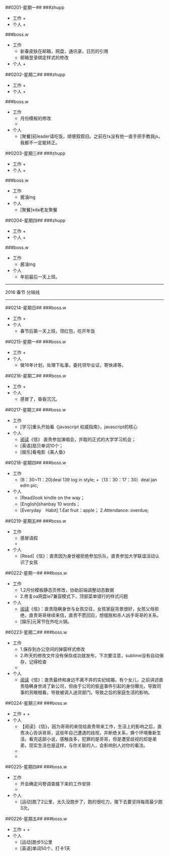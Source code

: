 ##0201-星期一##
###zhupp
+ 工作
	+ 
+ 个人
	+

###boss.w
+ 工作
	+ 新春皮肤在邮箱，网盘，通讯录，日历的引用
	+ 邮箱登录绑定样式的修改
+ 个人
	+ 

##0202-星期二##
###zhupp
+ 工作
	+ 
+ 个人
	+

###boss.w
+ 工作
	+ 月份模板的修改
	+ 
+ 个人
	+ [聚餐]前leader请吃饭，顺便叙叙旧。之前在tx没有他一直手把手教我js，我都不一定能转正。

##0203-星期三##
###zhupp
+ 工作
	+ 
+ 个人
	+

###boss.w
+ 工作
	+ 酱油ing
+ 个人
	+ [聚餐]xda老友聚餐

##0204-星期四##
###zhupp
+ 工作
	+ 
+ 个人
	+

###boss.w
+ 工作
	+ 酱油ing
+ 个人
	+ 年前最后一天上班。


----------

2016 春节 分隔线

----------



##0214-星期日##
###boss.w
+ 工作
	+ 
+ 个人
	+ 春节后第一天上班，领红包，吃开年饭


##0215-星期一##
###boss.w
+ 工作
	+ 
+ 个人
	+ 做16年计划，处理下私事，委托领毕业证，寄快递等。

##0216-星期二##
###boss.w
+ 工作
	+ 
+ 个人
	+ 感冒了，昏昏沉沉。


##0217-星期三##
###boss.w
+ 工作
	+ [学习]重头开始看《javascript 权威指南》，javascript的核心
+ 个人
	+ [阅读]《信》 直贵参加演唱会，并取的正式的大学学习机会；
	+ [英语]扇贝单词10个；
	+ [娱乐]看电影《美人鱼》


##0218-星期四##
###boss.w
+ 工作
	+ (8：30~11：20)deal 139 log in style;
	+（13：30：17：30）deal jan edm pic;
+ 个人
	+ [Read]look kindle on the way；
	+ [English]shanbay 10 words；
	+ [Everyday　Habit]
		1.Eat fruit：apple；
		2.Attendance: overdue;

##0219-星期五##
###boss.w
+ 工作
	+ 感冒请假
	+
+ 个人
	+ [Read]《信》：直贵因为身世被拒绝参加乐队，直贵参加大学联谊活动认识了女孩


##0222-星期一##
###boss.w
+ 工作
	+ 1.2月份模板静态页修改，协助前端调整动态数据
	+ 2.修复oa网盘ie7兼容模式下，顶部菜单错行的样式问题
+ 个人
	+ [阅读]《信》：直贵隐瞒身世与女孩交往，女孩家庭背景很好，女孩父母拒绝，直贵哥哥继续来信，直贵不愿回应，想摆脱和杀人凶手哥哥的关系。
	+ [娱乐]元宵节在外吃火锅。

##0223-星期二##
###boss.w
+ 工作
	+ 1.保存到办公空间的弹窗样式修改
	+ 2.昨天的修改文件没有保存成功就发布，下次要注意，sublime没有自动保存，记得检查
	+
+ 个人
	+ [阅读]《信》：直贵最终和身边不离不弃的实纪结婚，有个女儿，之前讲述直贵隐瞒身世进了新公司，但由于公司的偷盗事件引起的身份曝光，导致同事的另眼相看，导致被调入送货部门，导致之后的家庭生活的影响。

##0224-星期三##
###boss.w
+ 工作
	+ 
	+
+ 个人
	+ 【阅读]:《信》，因为哥哥的来信给直贵带来工作，生活上的影响之后，直贵决心告诉哥哥，这些年自己遭遇的歧视，并断绝关系，换个环境重新生活。看完这部小说，感触良多，犯罪的是哥哥，但是遭受歧视的却是弟弟，现实生活也是这样，与你关联的人，会影响别人对你的看法。
	+ [阅读]:《绑架游戏》男主角佐久间在工作中遭遇被撤职，负责的重要项目被停，在老板家门口转悠时，碰巧发现有人翻墙出来。跟踪认识后，才知道是老板的女儿。
	+ [乐跑]:统计乐跑比赛信息

##0225-星期四##
###boss.w
+ 工作
	+ 开会确定问卷调查接下来的工作安排
	+
+ 个人
	+ [运动]跑了2公里，太久没跑步了，跑的很吃力，接下去要坚持每周最少跑3次。

##0226-星期五##
###boss.w
+ 工作
	+ 
	+
+ 个人
	+ [运动]跑步5公里
	+ [英语]单词50个，打卡1天
